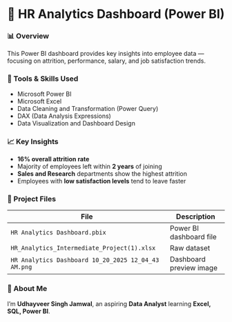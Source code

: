# 🧠 HR Analytics Dashboard (Power BI)

### 📊 Overview
This Power BI dashboard provides key insights into employee data — focusing on attrition, performance, salary, and job satisfaction trends.  

### 🧰 Tools & Skills Used
- Microsoft Power BI
- Microsoft Excel
- Data Cleaning and Transformation (Power Query)
- DAX (Data Analysis Expressions)
- Data Visualization and Dashboard Design

### 📈 Key Insights
- **16% overall attrition rate**
- Majority of employees left within **2 years** of joining
- **Sales and Research** departments show the highest attrition
- Employees with **low satisfaction levels** tend to leave faster

### 🧩 Project Files
| File | Description |
|------|--------------|
| `HR Analytics Dashboard.pbix` | Power BI dashboard file |
| `HR_Analytics_Intermediate_Project(1).xlsx` | Raw dataset |
| `HR Analytics Dashboard 10_20_2025 12_04_43 AM.png` | Dashboard preview image |

### 👤 About Me
I’m **Udhayveer Singh Jamwal**, an aspiring **Data Analyst** learning **Excel, SQL, Power BI**.

